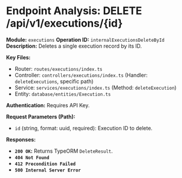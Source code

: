 # Endpoint Analysis: DELETE /api/v1/executions/{id}

**Module:** `executions`
**Operation ID:** `internalExecutionsDeleteById`
**Description:** Deletes a single execution record by its ID.

**Key Files:**
* Router: `routes/executions/index.ts`
* Controller: `controllers/executions/index.ts` (Handler: `deleteExecutions`, specific path)
* Service: `services/executions/index.ts` (Method: `deleteExecution`)
* Entity: `database/entities/Execution.ts`

**Authentication:** Requires API Key.

**Request Parameters (Path):**
*   `id` (string, format: uuid, required): Execution ID to delete.

**Responses:**
*   **`200 OK`:** Returns TypeORM `DeleteResult`.
*   **`404 Not Found`**
*   **`412 Precondition Failed`**
*   **`500 Internal Server Error`**
